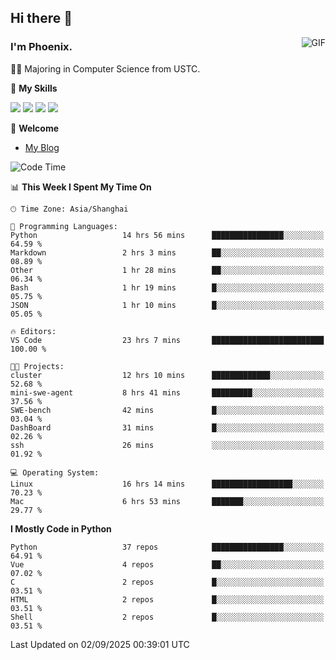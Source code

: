 ## Hi there 👋
<img align="right" alt="GIF" src="https://raw.githubusercontent.com/JoeyBling/JoeyBling/master/pic/pusheencode.gif" />

### I'm Phoenix.

👨‍🎓 Majoring in Computer Science from USTC.

🌟 **My Skills**

![](https://img.shields.io/badge/-Python-3e74a2?style=flat-square&logo=Python&logoColor=fff)
![](https://img.shields.io/badge/-C++-9f62a5?style=flat&logo=cplusplus&logoColor=white)
![](https://img.shields.io/badge/-Linux-185886?style=flat-square&logo=Linux&logoColor=fff)
![](https://img.shields.io/badge/-Rust-ff4136?style=flat-square&logo=Rust&logoColor=fff)

💬 **Welcome**

- [My Blog](https://ysy-phoenix.github.io/)

<!--START_SECTION:waka-->
![Code Time](http://img.shields.io/badge/Code%20Time-1%2C822%20hrs%2059%20mins-blue)

📊 **This Week I Spent My Time On** 

```text
🕑︎ Time Zone: Asia/Shanghai

💬 Programming Languages: 
Python                   14 hrs 56 mins      ████████████████░░░░░░░░░   64.59 % 
Markdown                 2 hrs 3 mins        ██░░░░░░░░░░░░░░░░░░░░░░░   08.89 % 
Other                    1 hr 28 mins        ██░░░░░░░░░░░░░░░░░░░░░░░   06.34 % 
Bash                     1 hr 19 mins        █░░░░░░░░░░░░░░░░░░░░░░░░   05.75 % 
JSON                     1 hr 10 mins        █░░░░░░░░░░░░░░░░░░░░░░░░   05.05 % 

🔥 Editors: 
VS Code                  23 hrs 7 mins       █████████████████████████   100.00 % 

🐱‍💻 Projects: 
cluster                  12 hrs 10 mins      █████████████░░░░░░░░░░░░   52.68 % 
mini-swe-agent           8 hrs 41 mins       █████████░░░░░░░░░░░░░░░░   37.56 % 
SWE-bench                42 mins             █░░░░░░░░░░░░░░░░░░░░░░░░   03.04 % 
DashBoard                31 mins             █░░░░░░░░░░░░░░░░░░░░░░░░   02.26 % 
ssh                      26 mins             ░░░░░░░░░░░░░░░░░░░░░░░░░   01.92 % 

💻 Operating System: 
Linux                    16 hrs 14 mins      ██████████████████░░░░░░░   70.23 % 
Mac                      6 hrs 53 mins       ███████░░░░░░░░░░░░░░░░░░   29.77 % 
```

**I Mostly Code in Python** 

```text
Python                   37 repos            ████████████████░░░░░░░░░   64.91 % 
Vue                      4 repos             ██░░░░░░░░░░░░░░░░░░░░░░░   07.02 % 
C                        2 repos             █░░░░░░░░░░░░░░░░░░░░░░░░   03.51 % 
HTML                     2 repos             █░░░░░░░░░░░░░░░░░░░░░░░░   03.51 % 
Shell                    2 repos             █░░░░░░░░░░░░░░░░░░░░░░░░   03.51 % 
```




 Last Updated on 02/09/2025 00:39:01 UTC
<!--END_SECTION:waka-->

<!--
**ysy-phoenix/ysy-phoenix** is a ✨ _special_ ✨ repository because its `README.md` (this file) appears on your GitHub profile.

Here are some ideas to get you started:

- 🔭 I’m currently working on ...
- 🌱 I’m currently learning ...
- 👯 I’m looking to collaborate on ...
- 🤔 I’m looking for help with ...
- 💬 Ask me about ...
- 📫 How to reach me: ...
- 😄 Pronouns: ...
- ⚡ Fun fact: ...
-->
